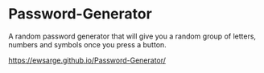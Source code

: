 # Password-Generator
A random password generator that will give you a random group of letters, numbers and symbols once you press a button.

https://ewsarge.github.io/Password-Generator/
